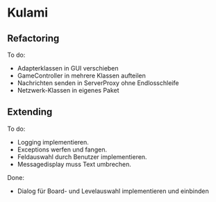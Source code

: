 Kulami
======

Refactoring
-----------
To do:
  * Adapterklassen in GUI verschieben
  * GameController in mehrere Klassen aufteilen
  * Nachrichten senden in ServerProxy ohne Endlosschleife
  * Netzwerk-Klassen in eigenes Paket	

Extending
---------
To do:
  * Logging implementieren.
  * Exceptions werfen und fangen.
  * Feldauswahl durch Benutzer implementieren.
  * Messagedisplay muss Text umbrechen.

Done:
  * Dialog für Board- und Levelauswahl implementieren und einbinden

